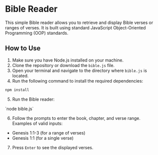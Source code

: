 # Bible Reader

<p>This simple Bible reader allows you to retrieve and display Bible verses or ranges of verses. It is built using standard JavaScript Object-Oriented Programming (OOP) standards.</p>

## How to Use

<ol>
  <li>Make sure you have Node.js installed on your machine.</li>
  <li>Clone the repository or download the <code>bible.js</code> file.</li>
  <li>Open your terminal and navigate to the directory where <code>bible.js</code> is located.</li>
  <li>Run the following command to install the required dependencies:</li>
</ol>

```bash
npm install
```

<ol start="5">
  <li>Run the Bible reader:</li>
</ol>
`node bible.js`
<ol start="6">
  <li>Follow the prompts to enter the book, chapter, and verse range. Examples of valid inputs:</li>
</ol>
<ul>
  <li>Genesis 1:1-3 (for a range of verses)</li>
  <li>Genesis 1:1 (for a single verse)</li>
</ul>
<ol start="7">
  <li>Press <code>Enter</code> to see the displayed verses.</li>
</ol>
